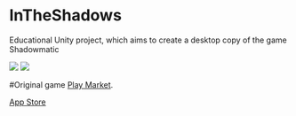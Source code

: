 # InTheShadows
Educational Unity project, which aims to create a desktop copy of the game Shadowmatic

![](https://github.com/AliceSor/InTheShadows/blob/master/IntheShadows0.gif?raw=true)
![](https://github.com/AliceSor/InTheShadows/blob/master/IntheShadows1.gif?raw=true)

#Original game
[Play Market](https://play.google.com/store/apps/details?id=com.triadastudio.shadowmatic&hl=ru).

[App Store](https://itunes.apple.com/ru/app/shadowmatic/id775888026?mt=8)

